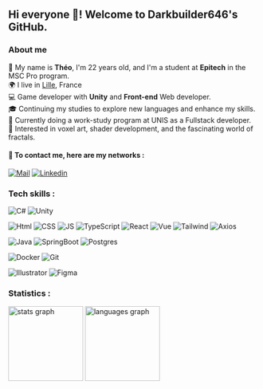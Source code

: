## Hi everyone 👋! Welcome to Darkbuilder646's GitHub.

### About me

🧑 My name is <strong>Théo</strong>, I'm 22 years old, and I'm a student at <strong>Epitech</strong> in the MSC Pro program.<br/>
🌍 I live in <a href="https://www.google.com/maps?q=lille">Lille</a>, France<br/>
💻 Game developer with <strong>Unity</strong> and <strong>Front-end</strong> Web developer.<br/>
🎓 Continuing my studies to explore new languages and enhance my skills.<br/>
💼 Currently doing a work-study program at UNIS as a Fullstack developer.</br>
🧰 Interested in voxel art, shader development, and the fascinating world of fractals.

#### 📣 To contact me, here are my networks :<br/>
[![Mail][Mail]][Mail-url]
[![Linkedin][Linkedin]][Linkedin-url]

### Tech skills :

![C#]
![Unity]

![Html]
![CSS]
![JS]
![TypeScript]
![React]
![Vue]
![Tailwind]
![Axios]

![Java]
![SpringBoot]
![Postgres]

![Docker]
![Git]

![Illustrator]
![Figma]

### Statistics :

<div align="left">
  <img src="https://github-readme-stats.vercel.app/api?username=Darkbuilder646&hide_title=false&hide_rank=false&show_icons=true&include_all_commits=true&count_private=true&disable_animations=false&theme=tokyonight&locale=en&hide_border=false" height="150" alt="stats graph"  />
  <img src="https://github-readme-stats.vercel.app/api/top-langs?username=Darkbuilder646&locale=en&hide_title=false&layout=compact&card_width=320&langs_count=5&theme=tokyonight&hide_border=false" height="150" alt="languages graph"  />
</div>

<!-- MARKDOWN BADGEs -->

<!-- Contact -->
[Mail]: https://img.shields.io/badge/Gmail-D14836?style=for-the-badge&logo=gmail&logoColor=white
[Mail-url]: mailto:theolejeune.sup@gmail.com?subject=[GitHub]%20first%20contact&body=Hello,%20I%27m%20contacting%20you%20about%20...

[Linkedin]: https://img.shields.io/badge/LinkedIn-0077B5?style=for-the-badge&logo=linkedin&logoColor=white
[Linkedin-url]: https://www.linkedin.com/in/th%C3%A9o-lejeune/


<!-- Game & language -->
[C#]: https://img.shields.io/badge/C%23-239120?style=for-the-badge&logo=csharp&logoColor=white

[Unity]: https://img.shields.io/badge/Unity-100000?style=for-the-badge&logo=unity&logoColor=white

[Python]: https://img.shields.io/badge/Python-FFD43B?style=for-the-badge&logo=python&logoColor=blue

<!-- [Godot]: https://img.shields.io/badge/Godot-478CBF?style=for-the-badge&logo=GodotEngine&logoColor=white -->


<!-- Frontend -->
[React]: https://img.shields.io/badge/React-20232A?style=for-the-badge&logo=react&logoColor=61DAFB

[Vue]: https://img.shields.io/badge/Vue%20js-35495E?style=for-the-badge&logo=vuedotjs&logoColor=4FC08D

[Html]: https://img.shields.io/badge/HTML5-E34F26?style=for-the-badge&logo=html5&logoColor=white

[Tailwind]: https://img.shields.io/badge/Tailwind_CSS-38B2AC?style=for-the-badge&logo=tailwind-css&logoColor=white

[CSS]: https://img.shields.io/badge/CSS3-1572B6?style=for-the-badge&logo=css3&logoColor=white

[JS]: https://img.shields.io/badge/JavaScript-323330?style=for-the-badge&logo=javascript&logoColor=F7DF1E

[TypeScript]: https://img.shields.io/badge/typescript-%23007ACC.svg?style=for-the-badge&logo=typescript&logoColor=white

<!-- [ThreeJS]: https://img.shields.io/badge/ThreeJs-black?style=for-the-badge&logo=three.js&logoColor=white -->

[Axios]: https://img.shields.io/badge/axios-671ddf?&style=for-the-badge&logo=axios&logoColor=white


<!-- Backend -->
<!-- [Express]: https://img.shields.io/badge/Express%20js-000000?style=for-the-badge&logo=express&logoColor=white -->

[SpringBoot]: https://img.shields.io/badge/Spring_Boot-F2F4F9?style=for-the-badge&logo=spring-boot

[Java]: https://img.shields.io/badge/java-%23ED8B00.svg?style=for-the-badge&logo=openjdk&logoColor=white


<!-- DB -->
[Postgres]: https://img.shields.io/badge/PostgreSQL-316192?style=for-the-badge&logo=postgresql&logoColor=white


<!-- Design -->
[Illustrator]: https://img.shields.io/badge/Adobe%20Illustrator-FF9A00?style=for-the-badge&logo=adobe%20illustrator&logoColor=white

[Figma]: https://img.shields.io/badge/Figma-F24E1E?style=for-the-badge&logo=figma&logoColor=white


<!-- Other -->
[Docker]: https://img.shields.io/badge/Docker-2CA5E0?style=for-the-badge&logo=docker&logoColor=white

[Git]: https://img.shields.io/badge/GIT-E44C30?style=for-the-badge&logo=git&logoColor=white


